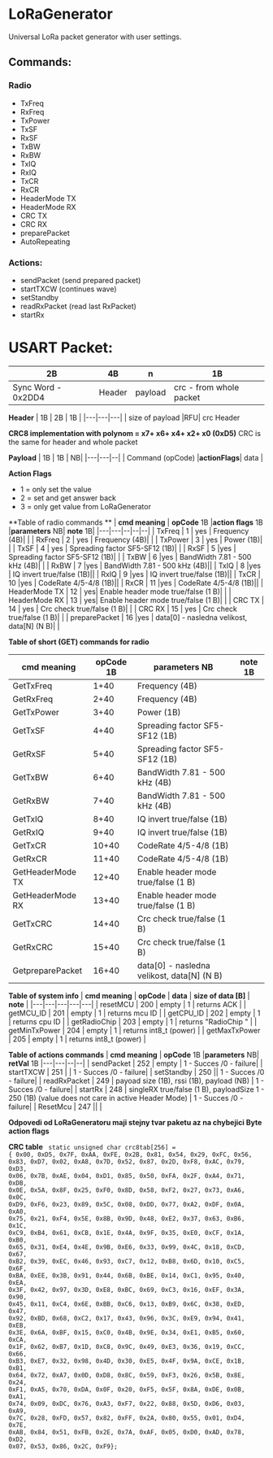 # LoRaGenerator
Universal  LoRa packet generator with user settings.

## Commands:
### Radio
- TxFreq  
- RxFreq  
- TxPower 
- TxSF  
- RxSF  
- TxBW  
- RxBW  
- TxIQ  
- RxIQ  
- TxCR  
- RxCR  
- HeaderMode  TX 
- HeaderMode  RX 
- CRC TX  
- CRC RX  
- preparePacket 
- AutoRepeating

### Actions:
- sendPacket  (send prepared packet)
- startTXCW  (continues wave)
- setStandby 
- readRxPacket  (read last RxPacket)
- startRx  

# USART Packet:

| 2B  |  4B  |  n |  1B |
|---|---|---|---|
| Sync Word  - 0x2DD4  |Header|  payload |  crc - from whole packet |

**Header**
| 1B  |  2B | 1B  | 
|---|---|---|
| size of payload  |RFU| crc Header  

**CRC8 implementation with polynom = x7+ x6+ x4+ x2+ x0 (0xD5)**
CRC is the same for header and whole packet

**Payload**
| 1B  | 1B   | NB|
|---|---|--|
| Command (opCode) |**actionFlags**| data  |

**Action Flags**
- 1 = only set the value
- 2 = set and get answer back
- 3 = only get value from LoRaGenerator


**Table of radio commands **
| **cmd meaning**  | **opCode** 1B  |**action flags** 1B |**parameters** NB|  **note** 1B|
|---|---|--|--|--|
| TxFreq  | 1  | yes | Frequency (4B)| |
| RxFreq  | 2  | yes |  Frequency (4B)| |
| TxPower  | 3  | yes | Power (1B)| |
| TxSF  | 4  | yes | Spreading factor SF5-SF12 (1B)| |
| RxSF  | 5  |yes  | Spreading factor SF5-SF12 (1B)| |
| TxBW  | 6  |yes |  BandWidth 7.81 - 500 kHz (4B)| |
| RxBW  | 7  |yes  |  BandWidth 7.81 - 500 kHz (4B)||
| TxIQ  | 8  |yes |  IQ invert true/false (1B)||
| RxIQ  | 9  |yes |  IQ invert true/false (1B)||
| TxCR  | 10  |yes |  CodeRate 4/5-4/8 (1B)||
| RxCR  | 11  |yes  |  CodeRate 4/5-4/8 (1B)||
| HeaderMode  TX | 12  | yes|   Enable header mode true/false (1 B)| |
| HeaderMode  RX | 13  | yes|   Enable header mode true/false (1 B)| |
| CRC TX  | 14  | yes |  Crc check true/false (1 B)| |
| CRC RX  | 15  | yes |  Crc check true/false (1 B)| |
| preparePacket  | 16  |yes | data[0] - nasledna velikost,  data[N] (N B)| |



**Table of short (GET) commands for radio**

| **cmd meaning**  | **opCode** 1B |**parameters** NB|  **note** 1B
|---|---|--|--|
| GetTxFreq  | 1+40  |  Frequency (4B)| |
| GetRxFreq  | 2+40  |   Frequency (4B)| |
| GetTxPower  | 3+40   | Power (1B)||
| GetTxSF  | 4+40   | Spreading factor SF5-SF12 (1B)| |
| GetRxSF  | 5+40    | Spreading factor SF5-SF12 (1B)| |
| GetTxBW  | 6+40   |  BandWidth 7.81 - 500 kHz (4B)| |
| GetRxBW  | 7+40    |  BandWidth 7.81 - 500 kHz (4B)| |
| GetTxIQ  | 8+40   |  IQ invert true/false (1B)| |
| GetRxIQ  | 9+40   |  IQ invert true/false (1B)| |
| GetTxCR  | 10+40   |  CodeRate 4/5-4/8 (1B)| |
| GetRxCR  | 11+40    |  CodeRate 4/5-4/8 (1B)||
| GetHeaderMode  TX | 12+40  |   Enable header mode true/false (1 B)| |
| GetHeaderMode  RX | 13+40  |   Enable header mode true/false (1 B)| |
| GetTxCRC  | 14+40  |   Crc check true/false (1 B)| |
| GetRxCRC  | 15+40  |   Crc check true/false (1 B)| |
| GetpreparePacket  | 16+40  | data[0] - nasledna velikost,  data[N] (N B)| |

**Table of system info**
|  **cmd meaning**  |  **opCode** |  **data** | **size of data [B]**  | **note**  |
|---|---|---|---|---|
| resetMCU  |  200 | empty  |  1 |  returns ACK |
| getMCU_ID | 201  |  empty | 1  | returns mcu ID  |
| getCPU_ID | 202  | empty  | 1  | returns cpu ID  |
| getRadioChip | 203  | empty  | 1  |  returns "RadioChip " |
| getMinTxPower | 204  | empty  | 1  |  returns int8_t (power) |
| getMaxTxPower | 205  | empty  | 1  |  returns int8_t (power) |

**Table of actions commands**
| **cmd meaning**  | **opCode** 1B |**parameters** NB|  **retVal** 1B
|---|---|--|--|
| sendPacket  | 252  | empty | 1 - Succes /0 - failure|
| startTXCW  | 251  | | 1 - Succes /0 - failure|
| setStandby  | 250   || 1 - Succes /0 - failure|
| readRxPacket  | 249  | payoad size (1B), rssi (1B), payload (NB) | 1 - Succes /0 - failure|
| startRx  | 248  | singleRX true/false (1 B), payloadSize 1 - 250 (1B) (value does not care in active Header Mode) | 1 - Succes /0 - failure|
| ResetMcu  | 247   || |


**Odpovedi od LoRaGeneratoru maji stejny tvar paketu az na chybejici Byte action flags**

**CRC table**
<code>
static unsigned char crc8tab[256] = {
    0x00, 0xD5, 0x7F, 0xAA, 0xFE, 0x2B, 0x81, 0x54, 0x29, 0xFC, 0x56, 0x83, 0xD7, 0x02, 0xA8, 0x7D,
    0x52, 0x87, 0x2D, 0xF8, 0xAC, 0x79, 0xD3, 0x06, 0x7B, 0xAE, 0x04, 0xD1, 0x85, 0x50, 0xFA, 0x2F,
    0xA4, 0x71, 0xDB, 0x0E, 0x5A, 0x8F, 0x25, 0xF0, 0x8D, 0x58, 0xF2, 0x27, 0x73, 0xA6, 0x0C, 0xD9,
    0xF6, 0x23, 0x89, 0x5C, 0x08, 0xDD, 0x77, 0xA2, 0xDF, 0x0A, 0xA0, 0x75, 0x21, 0xF4, 0x5E, 0x8B,
    0x9D, 0x48, 0xE2, 0x37, 0x63, 0xB6, 0x1C, 0xC9, 0xB4, 0x61, 0xCB, 0x1E, 0x4A, 0x9F, 0x35, 0xE0,
    0xCF, 0x1A, 0xB0, 0x65, 0x31, 0xE4, 0x4E, 0x9B, 0xE6, 0x33, 0x99, 0x4C, 0x18, 0xCD, 0x67, 0xB2,
    0x39, 0xEC, 0x46, 0x93, 0xC7, 0x12, 0xB8, 0x6D, 0x10, 0xC5, 0x6F, 0xBA, 0xEE, 0x3B, 0x91, 0x44,
    0x6B, 0xBE, 0x14, 0xC1, 0x95, 0x40, 0xEA, 0x3F, 0x42, 0x97, 0x3D, 0xE8, 0xBC, 0x69, 0xC3, 0x16,
    0xEF, 0x3A, 0x90, 0x45, 0x11, 0xC4, 0x6E, 0xBB, 0xC6, 0x13, 0xB9, 0x6C, 0x38, 0xED, 0x47, 0x92,
    0xBD, 0x68, 0xC2, 0x17, 0x43, 0x96, 0x3C, 0xE9, 0x94, 0x41, 0xEB, 0x3E, 0x6A, 0xBF, 0x15, 0xC0,
    0x4B, 0x9E, 0x34, 0xE1, 0xB5, 0x60, 0xCA, 0x1F, 0x62, 0xB7, 0x1D, 0xC8, 0x9C, 0x49, 0xE3, 0x36,
    0x19, 0xCC, 0x66, 0xB3, 0xE7, 0x32, 0x98, 0x4D, 0x30, 0xE5, 0x4F, 0x9A, 0xCE, 0x1B, 0xB1, 0x64,
    0x72, 0xA7, 0x0D, 0xD8, 0x8C, 0x59, 0xF3, 0x26, 0x5B, 0x8E, 0x24, 0xF1, 0xA5, 0x70, 0xDA, 0x0F,
    0x20, 0xF5, 0x5F, 0x8A, 0xDE, 0x0B, 0xA1, 0x74, 0x09, 0xDC, 0x76, 0xA3, 0xF7, 0x22, 0x88, 0x5D,
    0xD6, 0x03, 0xA9, 0x7C, 0x28, 0xFD, 0x57, 0x82, 0xFF, 0x2A, 0x80, 0x55, 0x01, 0xD4, 0x7E, 0xAB,
    0x84, 0x51, 0xFB, 0x2E, 0x7A, 0xAF, 0x05, 0xD0, 0xAD, 0x78, 0xD2, 0x07, 0x53, 0x86, 0x2C, 0xF9};
</code>
